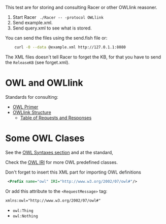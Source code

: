 This test are for storing and consulting Racer or other OWLlink reasoner. 

1. Start Racer ` ./Racer -- -protocol OWLlink`
2. Send example.xml.
3. Send query.xml to see what is stored.

You can send the files using the send.fish file or:

```bash
    curl -0 --data @example.xml http://127.0.1.1:8080
```

The XML files doesn't tell Racer to forget the KB, for that you have to send the `ReleaseKB` (see forget.xml).

# OWL and OWLlink

Standards for consulting:

* [OWL Primer](https://www.w3.org/TR/2012/REC-owl2-primer-20121211/#OWL_Syntaxes)
* [OWLlink Structure](https://www.w3.org/Submission/2010/SUBM-owllink-structural-specification-20100701/#Introduction)
  * [Table of Requests and Responses](https://www.w3.org/Submission/2010/SUBM-owllink-structural-specification-20100701/#Table_of_Elements)

# Some OWL Clases
See the [OWL Syntaxes section](https://www.w3.org/TR/2012/REC-owl2-primer-20121211/#OWL_Syntaxes) and at the standard,

Check the [OWL IRI](http://www.w3.org/2002/07/owl) for more OWL predefined classes.

Don't forget to insert this XML part for importing OWL definitions

```xml
 <Prefix name="owl" IRI="http://www.w3.org/2002/07/owl#"/>
```

Or add this attribute to the `<RequestMessage>` tag:

```xml
xmlns:owl="http://www.w3.org/2002/07/owl#"
```

* `owl:Thing`
* `owl:Nothing`
